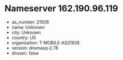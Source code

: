 # Nameserver 162.190.96.119

* as_number: 21928
* name: Unknown
* city: Unknown
* country: US
* organization: T-MOBILE-AS21928
* version: dnsmasq-2.78
* dnssec: false
